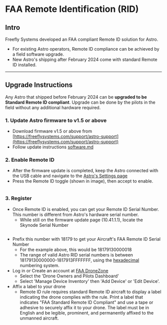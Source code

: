 # FAA Remote Identification (RID)

## Intro

Freefly Systems developed an FAA compliant Remote ID solution for Astro.

* For existing Astro operators, Remote ID compliance can be achieved by a field software upgrade.&#x20;
* New Astro's shipping after February 2024  come with standard Remote ID installed.





***

## Upgrade Instructions

Any Astro that shipped before February 2024 can be **upgraded to be Standard Remote ID compliant**. Upgrade can be done by the pilots in the field without any additional hardware required.&#x20;



### 1. Update Astro firmware to v1.5 or above

* Download firmware v1.5 or above from [https://freeflysystems.com/support/astro-support](https://freeflysystems.com/support/astro-support)
* Follow update instructions [software.md](../../maintenance/software-release-notes/software.md "mention")

### 2. Enable Remote ID

* After the firmware update is completed, keep the Astro connected with the USB cable and navigate to the [Astro's Settings page](http://10.41.1.1/settings)
* Press the Remote ID toggle (shown in image), then accept to enable.

<figure><img src="../../.gitbook/assets/Screenshot 2024-03-18 at 2.53.03 PM.png" alt=""><figcaption></figcaption></figure>



### 3. Register

* Once Remote ID is enabled, you can get your Remote ID Serial Number. This number is different from Astro's hardware serial number.
  * While still on the firmware update page (10.41.1.1), locate the Skynode Serial Number

<figure><img src="../../.gitbook/assets/Screenshot 2024-03-18 at 3.01.41 PM.png" alt=""><figcaption></figcaption></figure>

* Prefix this number with 18179 to get your Aircraft's FAA Remote ID Serial Number
  * For the example above, this would be 18179130000018
  * The range of valid Astro RID serial numbers is between 18179130000000-1817913FFFFFFF, using the [hexadecimal](https://en.wikipedia.org/wiki/Hexadecimal) numbering system.&#x20;
* Log in or Create an account at [FAA DroneZone](https://faadronezone-access.faa.gov)
  * Select the 'Drone Owners and Pilots Dashboard'
  * Select 'Manage Device Inventory' then 'Add Device' or 'Edit Device'.
* Affix a label to your drone
  * Remote ID rule requires standard Remote ID aircraft to display a label indicating the drone complies with the rule. Print a label that indicates "FAA Standard Remote ID Compliant" and use a tape or adhesive to securely affix it to your drone. The label must be in English and be legible, prominent, and permanently affixed to the unmanned aircraft.















